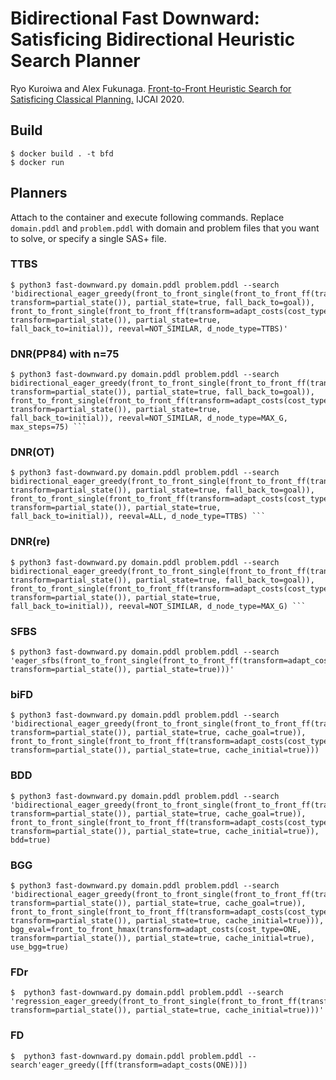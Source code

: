 # Bidirectional Fast Downward: Satisficing Bidirectional Heuristic Search Planner

Ryo Kuroiwa and Alex Fukunaga. [Front-to-Front Heuristic Search for Satisficing Classical Planning.](https://www.ijcai.org/Proceedings/2020/0567.pdf
) IJCAI 2020.

## Build

```
$ docker build . -t bfd
$ docker run 
```

## Planners
Attach to the container and execute following commands.
Replace `domain.pddl` and `problem.pddl` with domain and problem files that you want to solve, or specify a single SAS+ file.

### TTBS
```
$ python3 fast-downward.py domain.pddl problem.pddl --search 'bidirectional_eager_greedy(front_to_front_single(front_to_front_ff(transform=adapt_costs(cost_type=ONE, transform=partial_state()), partial_state=true, fall_back_to=goal)), front_to_front_single(front_to_front_ff(transform=adapt_costs(cost_type=ONE, transform=partial_state()), partial_state=true, fall_back_to=initial)), reeval=NOT_SIMILAR, d_node_type=TTBS)'
```

### DNR(PP84) with n=75
```
$ python3 fast-downward.py domain.pddl problem.pddl --search bidirectional_eager_greedy(front_to_front_single(front_to_front_ff(transform=adapt_costs(cost_type=ONE, transform=partial_state()), partial_state=true, fall_back_to=goal)), front_to_front_single(front_to_front_ff(transform=adapt_costs(cost_type=ONE, transform=partial_state()), partial_state=true, fall_back_to=initial)), reeval=NOT_SIMILAR, d_node_type=MAX_G, max_steps=75) ```
```

### DNR(OT)
```
$ python3 fast-downward.py domain.pddl problem.pddl --search bidirectional_eager_greedy(front_to_front_single(front_to_front_ff(transform=adapt_costs(cost_type=ONE, transform=partial_state()), partial_state=true, fall_back_to=goal)), front_to_front_single(front_to_front_ff(transform=adapt_costs(cost_type=ONE, transform=partial_state()), partial_state=true, fall_back_to=initial)), reeval=ALL, d_node_type=TTBS) ```
```

### DNR(re)
```
$ python3 fast-downward.py domain.pddl problem.pddl --search bidirectional_eager_greedy(front_to_front_single(front_to_front_ff(transform=adapt_costs(cost_type=ONE, transform=partial_state()), partial_state=true, fall_back_to=goal)), front_to_front_single(front_to_front_ff(transform=adapt_costs(cost_type=ONE, transform=partial_state()), partial_state=true, fall_back_to=initial)), reeval=NOT_SIMILAR, d_node_type=MAX_G) ```
```

### SFBS
```
$ python3 fast-downward.py domain.pddl problem.pddl --search 'eager_sfbs(front_to_front_single(front_to_front_ff(transform=adapt_costs(cost_type=ONE, transform=partial_state()), partial_state=true)))'
```

### biFD
```
$ python3 fast-downward.py domain.pddl problem.pddl --search 'bidirectional_eager_greedy(front_to_front_single(front_to_front_ff(transform=adapt_costs(cost_type=ONE, transform=partial_state()), partial_state=true, cache_goal=true)), front_to_front_single(front_to_front_ff(transform=adapt_costs(cost_type=ONE, transform=partial_state()), partial_state=true, cache_initial=true)))
```

### BDD
```
$ python3 fast-downward.py domain.pddl problem.pddl --search 'bidirectional_eager_greedy(front_to_front_single(front_to_front_ff(transform=adapt_costs(cost_type=ONE, transform=partial_state()), partial_state=true, cache_goal=true)), front_to_front_single(front_to_front_ff(transform=adapt_costs(cost_type=ONE, transform=partial_state()), partial_state=true, cache_initial=true)), bdd=true)
```

### BGG
```
$ python3 fast-downward.py domain.pddl problem.pddl --search 'bidirectional_eager_greedy(front_to_front_single(front_to_front_ff(transform=adapt_costs(cost_type=ONE, transform=partial_state()), partial_state=true, cache_goal=true)), front_to_front_single(front_to_front_ff(transform=adapt_costs(cost_type=ONE, transform=partial_state()), partial_state=true, cache_initial=true))), bgg_eval=front_to_front_hmax(transform=adapt_costs(cost_type=ONE, transform=partial_state()), partial_state=true, cache_initial=true), use_bgg=true)
```

### FDr
```
$  python3 fast-downward.py domain.pddl problem.pddl --search 'regression_eager_greedy(front_to_front_single(front_to_front_ff(transform=adapt_costs(cost_type=ONE, transform=partial_state()), partial_state=true, cache_initial=true)))'
```

### FD
```
$  python3 fast-downward.py domain.pddl problem.pddl --search'eager_greedy([ff(transform=adapt_costs(ONE))])
```
